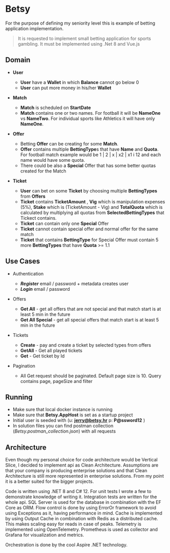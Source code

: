 # Betsy

For the purpose of defining my seniority level this is example of betting application implementation.

> It is requested to implement small betting application for sports gambling. 
> It must be implemented using .Net 8 and Vue.js

## Domain
- **User**
	- **User** have a **Wallet** in which **Balance** cannot go below 0
	- **User** can put more money in his/her **Wallet**

- **Match**
	- **Match** is scheduled on **StartDate** 
	- **Match** contains one or two names. For football it will be **NameOne** vs **NameTwo**. For individual sports like Athletics it will have only **NameOne**.

- **Offer**
	- Betting **Offer** can be creating for some **Match**.  
	- **Offer** contains multiple **BettingType**s that have **Name** and **Quota**. For football match example would be  1 | 2 | x | x2 | x1 i 12 and each name would have some quota.
	- There could be also a **Special** Offer that has some better quotas created for the Match

- **Ticket**
	- **User** can bet on some **Ticket** by choosing multiple **BettingTypes** from **Offers**
	- **Ticket** contains **TicketAmount** , **Vig** which is manipulation expenses (5%), **Stake** which is (TicketAmount - Vig) and **TotalQuota** which is calculated by multiplying all quotas from **SelectedBettingTypes** that Tickect contains.
	- **Ticket** can contain only one **Special** Offer
	- **Ticket** cannot contain special offer and normal offer for the same match
	- **Ticket** that contains **BettingType** for Special Offer must contain 5 more **BettingTypes** that have **Quota** >= 1.1


## Use Cases
- Authentication
	- ***Register*** email / password + metadata creates user
	- ***Login***  email / password

- Offers
	- **Get All** - get all offers that are not special and that match start is at least 5 min in the future
	- **Get All Special** - get all special offers that match start is at least 5 min in the future

- Tickets
	- **Create** - pay and create a ticket by selected types from offers
	- **GetAll** - Get all played tickets
	- **Get** - Get ticket by Id

	
- Pagination
	- All Get request should be paginated. Default page size is 10. Query contains page, pageSize and filter

## Running
- Make sure that local docker instance is running
- Make sure that **Betsy.AppHost** is set as a startup project 
- Initial user is seeded with (u: **jerry@betsy.hr** p: **P@ssword12** ) 
- In solution files you can find postman collection (*Betsy.postman_collection.json*) with all requests

## Architecture
Even though my personal choice for code architecture would be Vertical Slice, I decided to implement api as Clean Architecture. Assumptions are that your company is producing enterprise solutions and that Clean Architecture is still more represented in enterprise solutions. From my point it is a better suited for the bigger projects. 

Code is written using .NET 8 and C# 12. For unit tests I wrote a few to demonstrate knowledge of writing it. Integration tests are written for the whole api. SQL Server is used for the database in combination with the EF Core as ORM. Flow control is done by using ErrorOr framework to avoid using Exceptions as it, having performance in mind. Cache is implemented by using Output Cache in combination with Redis as a distributed cache. This makes scaling easy for reads in case of peaks. Telemetry is implemented using OpenTelemetry. Prometheus is used as collector and Grafana for visualization and metrics.

  Orchestration is done by the cool Aspire .NET technology.